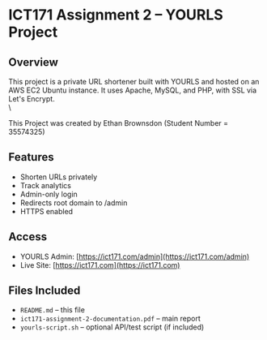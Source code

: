 # ICT171 Assignment 2 – YOURLS Project

## Overview
This project is a private URL shortener built with YOURLS and hosted on an AWS EC2 Ubuntu instance. It uses Apache, MySQL, and PHP, with SSL via Let's Encrypt.  \
\

This Project was created by Ethan Brownsdon (Student Number = 35574325)

## Features
- Shorten URLs privately
- Track analytics
- Admin-only login
- Redirects root domain to /admin
- HTTPS enabled

## Access
- YOURLS Admin: [https://ict171.com/admin](https://ict171.com/admin)
- Live Site: [https://ict171.com](https://ict171.com)

## Files Included
- `README.md` – this file
- `ict171-assignment-2-documentation.pdf` – main report
- `yourls-script.sh` – optional API/test script (if included)
